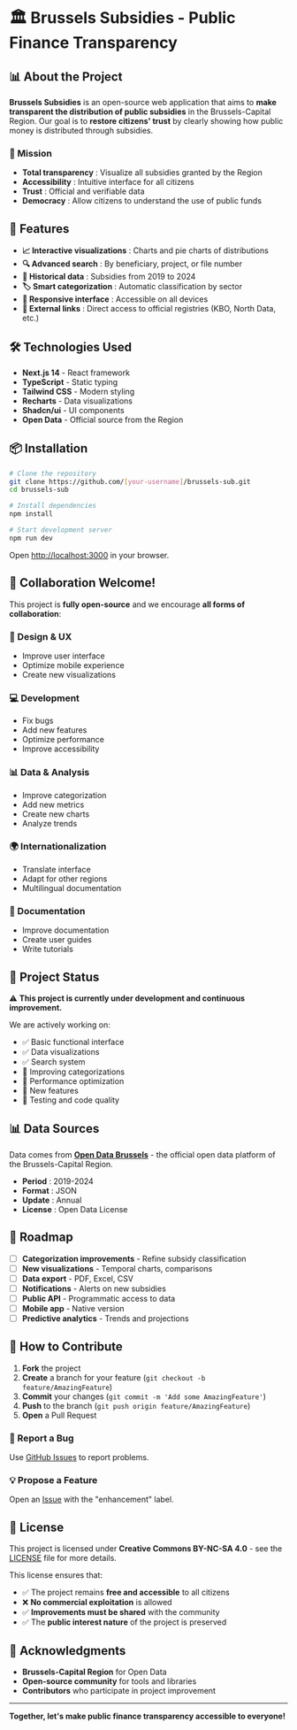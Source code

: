 # 🏛️ Brussels Subsidies - Public Finance Transparency

## 📊 About the Project

**Brussels Subsidies** is an open-source web application that aims to **make transparent the distribution of public subsidies** in the Brussels-Capital Region. Our goal is to **restore citizens' trust** by clearly showing how public money is distributed through subsidies.

### 🎯 Mission
- **Total transparency** : Visualize all subsidies granted by the Region
- **Accessibility** : Intuitive interface for all citizens
- **Trust** : Official and verifiable data
- **Democracy** : Allow citizens to understand the use of public funds

## 🚀 Features

- **📈 Interactive visualizations** : Charts and pie charts of distributions
- **🔍 Advanced search** : By beneficiary, project, or file number
- **📅 Historical data** : Subsidies from 2019 to 2024
- **🏷️ Smart categorization** : Automatic classification by sector
- **📱 Responsive interface** : Accessible on all devices
- **🔗 External links** : Direct access to official registries (KBO, North Data, etc.)

## 🛠️ Technologies Used

- **Next.js 14** - React framework
- **TypeScript** - Static typing
- **Tailwind CSS** - Modern styling
- **Recharts** - Data visualizations
- **Shadcn/ui** - UI components
- **Open Data** - Official source from the Region

## 📦 Installation

```bash
# Clone the repository
git clone https://github.com/[your-username]/brussels-sub.git
cd brussels-sub

# Install dependencies
npm install

# Start development server
npm run dev
```

Open [http://localhost:3000](http://localhost:3000) in your browser.

## 🤝 Collaboration Welcome!

This project is **fully open-source** and we encourage **all forms of collaboration**:

### 🎨 Design & UX
- Improve user interface
- Optimize mobile experience
- Create new visualizations

### 💻 Development
- Fix bugs
- Add new features
- Optimize performance
- Improve accessibility

### 📊 Data & Analysis
- Improve categorization
- Add new metrics
- Create new charts
- Analyze trends

### 🌍 Internationalization
- Translate interface
- Adapt for other regions
- Multilingual documentation

### 📝 Documentation
- Improve documentation
- Create user guides
- Write tutorials

## 🚧 Project Status

⚠️ **This project is currently under development and continuous improvement.**

We are actively working on:
- ✅ Basic functional interface
- ✅ Data visualizations
- ✅ Search system
- 🔄 Improving categorizations
- 🔄 Performance optimization
- 🔄 New features
- 🔄 Testing and code quality

## 📊 Data Sources

Data comes from **[Open Data Brussels](https://opendata.brussels.be)** - the official open data platform of the Brussels-Capital Region.

- **Period** : 2019-2024
- **Format** : JSON
- **Update** : Annual
- **License** : Open Data License

## 🎯 Roadmap

- [ ] **Categorization improvements** - Refine subsidy classification
- [ ] **New visualizations** - Temporal charts, comparisons
- [ ] **Data export** - PDF, Excel, CSV
- [ ] **Notifications** - Alerts on new subsidies
- [ ] **Public API** - Programmatic access to data
- [ ] **Mobile app** - Native version
- [ ] **Predictive analytics** - Trends and projections

## 🤝 How to Contribute

1. **Fork** the project
2. **Create** a branch for your feature (`git checkout -b feature/AmazingFeature`)
3. **Commit** your changes (`git commit -m 'Add some AmazingFeature'`)
4. **Push** to the branch (`git push origin feature/AmazingFeature`)
5. **Open** a Pull Request

### 🐛 Report a Bug
Use [GitHub Issues](https://github.com/[your-username]/brussels-sub/issues) to report problems.

### 💡 Propose a Feature
Open an [Issue](https://github.com/[your-username]/brussels-sub/issues) with the "enhancement" label.

## 📄 License

This project is licensed under **Creative Commons BY-NC-SA 4.0** - see the [LICENSE](LICENSE) file for more details.

This license ensures that:
- ✅ The project remains **free and accessible** to all citizens
- ❌ **No commercial exploitation** is allowed
- ✅ **Improvements must be shared** with the community
- ✅ The **public interest nature** of the project is preserved

## 🙏 Acknowledgments

- **Brussels-Capital Region** for Open Data
- **Open-source community** for tools and libraries
- **Contributors** who participate in project improvement


---

**Together, let's make public finance transparency accessible to everyone!**